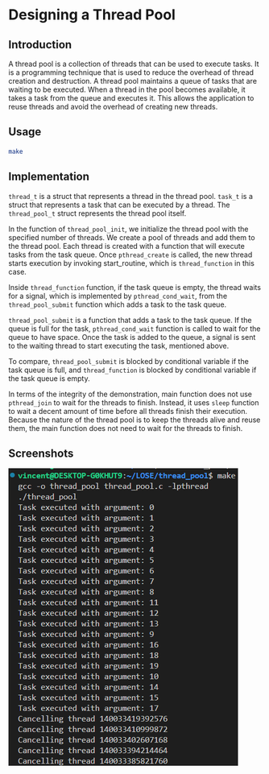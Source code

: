 # Designing a Thread Pool

## Introduction

A thread pool is a collection of threads that can be used to execute tasks. It is a programming technique that is used to reduce the overhead of thread creation and destruction. A thread pool maintains a queue of tasks that are waiting to be executed. When a thread in the pool becomes available, it takes a task from the queue and executes it. This allows the application to reuse threads and avoid the overhead of creating new threads.

## Usage

```bash
make
```

## Implementation

`thread_t` is a struct that represents a thread in the thread pool. `task_t` is a struct that represents a task that can be executed by a thread. The `thread_pool_t` struct represents the thread pool itself.

In the function of `thread_pool_init`, we initialize the thread pool with the specified number of threads. We create a pool of threads and add them to the thread pool. Each thread is created with a function that will execute tasks from the task queue. Once `pthread_create` is called, the new thread starts execution by invoking start_routine, which is `thread_function` in this case. 

Inside `thread_function` function, if the task queue is empty, the thread waits for a signal, which is implemented by `pthread_cond_wait`, from the `thread_pool_submit` function which adds a task to the task queue.

`thread_pool_submit` is a function that adds a task to the task queue. If the queue is full for the task, `pthread_cond_wait` function is called to wait for the queue to have space. Once the task is added to the queue, a signal is sent to the waiting thread to start executing the task, mentioned above.

To compare, `thread_pool_submit` is blocked by conditional variable if the task queue is full, and `thread_function` is blocked by conditional variable if the task queue is empty.

In terms of the integrity of the demonstration, main function does not use `pthread_join` to wait for the threads to finish. Instead, it uses `sleep` function to wait a decent amount of time before all threads finish their execution. Because the nature of the thread pool is to keep the threads alive and reuse them, the main function does not need to wait for the threads to finish.
## Screenshots

![alt text](image.png)

